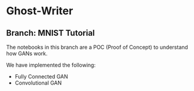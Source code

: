# Ghost-Writer

## Branch: MNIST Tutorial

The notebooks in this branch are a POC (Proof of Concept) to understand how GANs work.

We have implemented the following:

- Fully Connected GAN
- Convolutional GAN
